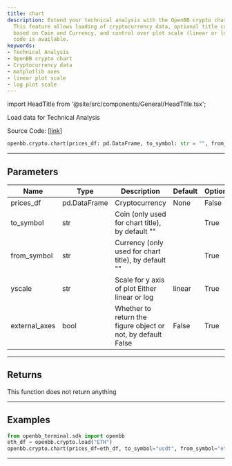 ```yaml
---
title: chart
description: Extend your technical analysis with the OpenBB crypto chart function.
  This feature allows loading of cryptocurrency data, optional title configuration
  based on Coin and Currency, and control over plot scale (linear or log). Source
  code is available.
keywords:
- Technical Analysis
- OpenBB crypto chart
- Cryptocurrency data
- matplotlib axes
- linear plot scale
- log plot scale
---
```


import HeadTitle from '@site/src/components/General/HeadTitle.tsx';

<HeadTitle title="crypto.chart - Reference | OpenBB SDK Docs" />

Load data for Technical Analysis

Source Code: [[link](https://github.com/OpenBB-finance/OpenBBTerminal/tree/main/openbb_terminal/cryptocurrency/cryptocurrency_helpers.py#L779)]

```python wordwrap
openbb.crypto.chart(prices_df: pd.DataFrame, to_symbol: str = "", from_symbol: str = "", source: str = "", exchange: str = "", interval: str = "", external_axes: bool = False, yscale: str = "linear")
```

---

## Parameters

| Name | Type | Description | Default | Optional |
| ---- | ---- | ----------- | ------- | -------- |
| prices_df | pd.DataFrame | Cryptocurrency | None | False |
| to_symbol | str | Coin (only used for chart title), by default "" |  | True |
| from_symbol | str | Currency (only used for chart title), by default "" |  | True |
| yscale | str | Scale for y axis of plot Either linear or log | linear | True |
| external_axes | bool | Whether to return the figure object or not, by default False | False | True |


---

## Returns

This function does not return anything

---

## Examples

```python
from openbb_terminal.sdk import openbb
eth_df = openbb.crypto.load("ETH")
openbb.crypto.chart(prices_df=eth_df, to_symbol="usdt", from_symbol="eth", source="binance")
```

---

